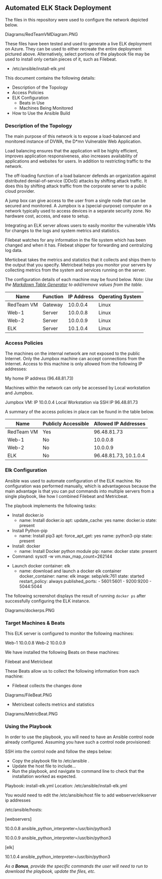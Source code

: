 ## Automated ELK Stack Deployment

The files in this repository were used to configure the network depicted below.

Diagrams/RedTeamVMDiagram.PNG

These files have been tested and used to generate a live ELK deployment on Azure. They can be used to either recreate the entire deployment pictured above. Alternatively, select portions of the playbook file may be used to install only certain pieces of it, such as Filebeat.

  - /etc/ansible/install-elk.yml

This document contains the following details:
- Description of the Topology
- Access Policies
- ELK Configuration
  - Beats in Use
  - Machines Being Monitored
- How to Use the Ansible Build


### Description of the Topology

The main purpose of this network is to expose a load-balanced and monitored instance of DVWA, the D*mn Vulnerable Web Application.

Load balancing ensures that the application will be highly efficient, improves application responsiveness, also increases availability of
applications and websites for users. In addition to restricting traffic to the network.


The off-loading function of a load balancer defends an organization against distributed denial-of-service (DDoS) attacks by shifting attack traffic.
It does this by shifting attack traffic from the corporate server to a public cloud provider.


A jump box can give access to the user from a single node that can be secured and monitored.
A Jumpbox is a (special-purpose) computer on a network typically used to access devices in a separate security zone. No hardware cost, access, and ease to setup.


Integrating an ELK server allows users to easily monitor the vulnerable VMs for changes to the logs and system metrics and statistics.


Filebeat watches for any information in the file system which has been changed and when it has. Filebeat shipper for forwarding and centralizing log data.


Merticbeat takes the metrics and statistics that it collects and ships them to the output that you specify. Metricbeat helps you monitor your
servers by collecting metrics from the system and services running on the server.

The configuration details of each machine may be found below.
_Note: Use the [Markdown Table Generator](http://www.tablesgenerator.com/markdown_tables) to add/remove values from the table_.

|   Name     | Function | IP Address | Operating System |
|------------|----------|------------|------------------|
| RedTeam VM | Gateway  | 10.0.0.4   | Linux            |
| Web-1      | Server   | 10.0.0.8   | Linux            |
| Web-2      | Server   | 10.0.0.9   | Linux            |
| ELK        | Server   | 10.1.0.4   | Linux            |

### Access Policies

The machines on the internal network are not exposed to the public Internet.
Only the Jumpbox machine can accept connections from the Internet. Access to this machine is only allowed from the following IP addresses:

My home IP address (96.48.81.73)

Machines within the network can only be accessed by Local workstation and Jumpbox.

Jumpbox VM: IP 10.0.0.4
Local Workstation via SSH IP 96.48.81.73

A summary of the access policies in place can be found in the table below.

| Name       | Publicly Accessible | Allowed IP Addresses  |
|------------|---------------------|-----------------------|
| RedTeam VM | Yes                 | 96.48.81.73           |
| Web-1      | No                  | 10.0.0.8              |
| Web-2      | No                  | 10.0.0.9              |
| ELK        | No                  | 96.48.81.73, 10.1.0.4 |

### Elk Configuration

Ansible was used to automate configuration of the ELK machine. No configuration was performed manually, which is advantageous because the main advantage is that you can put commands into multiple servers from a single playbook, like how I combined Filebeat and Metricbeat.

The playbook implements the following tasks:
* Install docker.io
	- name: Install docker.io
			apt:
 			update_cache: yes
 			name: docker.io
 			state: present
* Install Python-pip
	- name: Install pip3
			apt:
 			force_apt_get: yes
 			name: python3-pip
 			state: present
* Install: docker
	- name: Install Docker python module
			pip:
 			name: docker
 			state: present
* Command: sysctl -w vm.max_map_count=262144
- Launch docker container: elk
	- name: download and launch a docker elk container
			docker_container:
 			name: elk
 			image: sebp/elk:761
 			state: started
 			restart_policy: always
 			published_ports:
  			- 5601:5601
  			- 9200:9200
  			- 5044:5044


The following screenshot displays the result of running `docker ps` after successfully configuring the ELK instance.

Diagrams/dockerps.PNG

### Target Machines & Beats
This ELK server is configured to monitor the following machines:

Web-1 10.0.0.8
Web-2 10.0.0.9

We have installed the following Beats on these machines:

Filebeat and Metricbeat

These Beats allow us to collect the following information from each machine:

- Filebeat collects the changes done

Diagrams/FileBeat.PNG

- Metricbeat collects metrics and statistics

Diagrams/MetricBeat.PNG

### Using the Playbook
In order to use the playbook, you will need to have an Ansible control node already configured. Assuming you have such a control node provisioned: 

SSH into the control node and follow the steps below:
- Copy the playbook file to /etc/ansible .
- Update the host file to include...
- Run the playbook, and navigate to command line to check that the installation worked as expected.

Playbook: install-elk.yml
Location: /etc/ansible/install-elk.yml

You would need to edit the /etc/ansible/host file to add webserver/elkserver ip addresses

/etc/ansible/hosts:

  [webservers]

  10.0.0.8 ansible_python_interpreter=/usr/bin/python3

  10.0.0.9 ansible_python_interpreter=/usr/bin/python3

  [elk]

  10.1.0.4 ansible_python_interpreter=/usr/bin/python3


_As a **Bonus**, provide the specific commands the user will need to run to download the playbook, update the files, etc._
